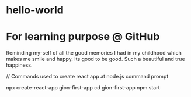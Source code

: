 # hello-world
For learning purpose @ GitHub
=============================
Reminding my-self of all the good memories I had in my childhood which makes me smile and happy. Its good to be good. Such a beautiful and true happiness. 


// Commands used to create react app at node.js command prompt

npx create-react-app gion-first-app
cd gion-first-app
npm start
